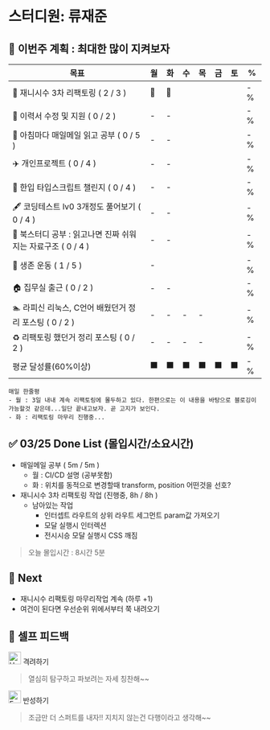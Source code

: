 # 스터디원: 류재준

## 🚀 이번주 계획 : 최대한 많이 지켜보자

| 목표                            | 월   | 화   | 수   | 목   | 금   | 토   | %   |
| ------------------------------- | --- | --- | --- | --- | --- | --- | --- |
| 🚗 재니시수 3차 리팩토링 ( 2 / 3 ) |🌠|🌠||||| -% |
| 🏃 이력서 수정 및 지원 ( 0 / 2 ) |-|-||||| -% |
| 📰 아침마다 매일메일 읽고 공부 ( 0 / 5 ) |-|-||||| -% |
| ✈️ 개인프로젝트 ( 0 / 4 ) |-|-||||| -% |
| 📌 한입 타입스크립트 챌린지 ( 0 / 4 ) |-|-||||| -% |
| 🖋️ 코딩테스트 lv0 3개정도 풀어보기 ( 0 / 4 ) |-|-||||| -% |
| 📖 북스터디 공부 : 읽고나면 진짜 쉬워지는 자료구조 ( 0 / 4 ) |-|-||||| -% |
| 💪 생존 운동 ( 1 / 5 )               |-|||||| -% |
| 🏠 집무실 출근 ( 0 / 2 ) |-|-||||| -% |
| 🏊 라피신 리눅스, C언어 배웠던거 정리 포스팅 ( 0 / 2 ) |-|-|-|-||| -% |
| ♻️ 리팩토링 했던거 정리 포스팅 ( 0 / 2 ) |-|-|-|-||| -%  |
| 평균 달성률(60%이상)      |⬛|⬛|⬛|⬛|⬛|⬛|  -% |


```text
매일 한줄평
- 월 : 3일 내내 계속 리팩토링에 몰두하고 있다. 한편으로는 이 내용을 바탕으로 블로깅이 가능할것 같은데...일단 끝내고보자. 곧 고지가 보인다.
- 화 : 리팩토링 마무리 진행중...
```

## ✅ 03/25 Done List (몰입시간/소요시간) 
- 매일메일 공부 ( 5m / 5m )
  - 월 : CI/CD 설명 (공부못함)
  - 화 : 위치를 동적으로 변경할때 transform, position 어떤것을 선호?
- 재니시수 3차 리팩토링 작업 (진행중, 8h / 8h )
  - 남아있는 작업
    - 인터셉트 라우트의 상위 라우트 세그먼트 param값 가져오기
    - 모달 실행시 인터렉션
    - 전시시승 모달 실행시 CSS 깨짐
> 오늘 몰입시간 : 8시간 5분

## 🌱 Next
- 재니시수 리팩토링 마무리작업 계속 (하루 +1)
- 여건이 된다면 우선순위 위에서부터 쭉 내려오기

## 🎉 셀프 피드백

<img src="https://raw.githubusercontent.com/Tarikul-Islam-Anik/Animated-Fluent-Emojis/master/Emojis/Smilies/Hugging%20Face.png" alt="Hugging Face" width="25" height="25"> 격려하기</img>

> 열심히 탐구하고 파보려는 자세 칭찬해~~ 

<img src="https://raw.githubusercontent.com/Tarikul-Islam-Anik/Animated-Fluent-Emojis/master/Emojis/Smilies/Face%20with%20Monocle.png" alt="Face with Monocle" width="25" height="25"> 반성하기</img>

> 조금만 더 스퍼트를 내자!! 지치지 않는건 다행이라고 생각해~~
